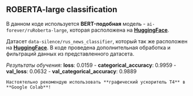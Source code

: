## ROBERTA-large classification

В данном коде используется **BERT-подобная** модель - `ai-forever/ruRoberta-large`, которая расположена на **[HuggingFace](https://huggingface.co/ai-forever/ruRoberta-large)**. 

Датасет `data-silence/rus_news_classifier`, который так же расположен на **[HuggingFace](https://huggingface.co/datasets/data-silence/rus_news_classifier)**. В коде проведена дополнительная обработка и фильтраций данных из представленного датасета. 

*Результаты обучения:*  **loss**: 0.0159 - **categorical_accuracy**: 0.9959 - **val_loss**: 0.0632 - **val_categorical_accuracy**: 0.9889

    Настоятельно рекомендую использовать **графический ускоритель T4** в **Google Colab**!